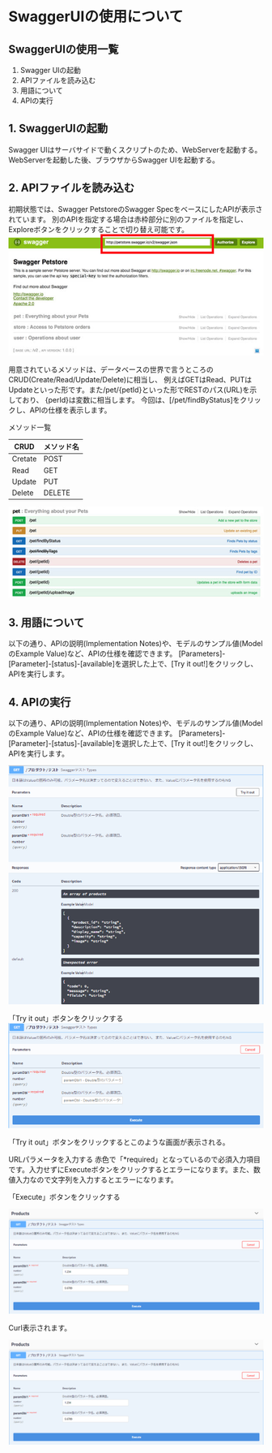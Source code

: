 # SwaggerUIの使用について

## SwaggerUIの使用一覧
1. Swagger UIの起動
2. APIファイルを読み込む
3. 用語について
4. APIの実行

## **1. SwaggerUIの起動**
Swagger UIはサーバサイドで動くスクリプトのため、WebServerを起動する。
WebServerを起動した後、ブラウザからSwagger UIを起動する。

## **2. APIファイルを読み込む**
初期状態では、Swagger PetstoreのSwagger SpecをベースにしたAPIが表示されています。
別のAPIを指定する場合は赤枠部分に別のファイルを指定し、Exploreボタンをクリックすることで切り替え可能です。
![image](https://github.com/akekaneko/swagger-sample/blob/master/SwaggerImages/swagger_ui_1.png)

用意されているメソッドは、データベースの世界で言うところのCRUD(Create/Read/Update/Delete)に相当し、 
例えばGETはRead、PUTはUpdateといった形です。また/pet/{petId}といった形でRESTのパス(URL)を示しており、 
{perId}は変数に相当します。 今回は、[/pet/findByStatus]をクリックし、APIの仕様を表示します。 

メソッド一覧

|CRUD|メソッド名  |
|---|---|
|Cretate|POST|
|Read|GET|
|Update|PUT|
|Delete|DELETE|

![image](https://github.com/akekaneko/swagger-sample/blob/master/SwaggerImages/swagger_ui_2.png)




## **3. 用語について**
以下の通り、APIの説明(Implementation Notes)や、モデルのサンプル値(ModelのExample Value)など、APIの仕様を確認できます。
[Parameters]-[Parameter]-[status]-[available]を選択した上で、[Try it out!]をクリックし、APIを実行します。






## **4. APIの実行**
以下の通り、APIの説明(Implementation Notes)や、モデルのサンプル値(ModelのExample Value)など、APIの仕様を確認できます。
[Parameters]-[Parameter]-[status]-[available]を選択した上で、[Try it out!]をクリックし、APIを実行します。


![image](https://github.com/akekaneko/swagger-sample/blob/master/SwaggerImages/swagger_ui_3.png)


「Try it out」ボタンをクリックする
![image](https://github.com/akekaneko/swagger-sample/blob/master/SwaggerImages/swagger_ui_4.png)

「Try it out」ボタンをクリックするとこのような画面が表示される。

URLパラメータを入力する
赤色で「*required」となっているので必須入力項目です。入力せずにExecuteボタンをクリックするとエラーになります。また、数値入力なので文字列を入力するとエラーになります。

「Execute」ボタンをクリックする

![image](https://github.com/akekaneko/swagger-sample/blob/master/SwaggerImages/swagger_ui_5.png)

Curl表示されます。

![image](https://github.com/akekaneko/swagger-sample/blob/master/SwaggerImages/swagger_ui_6.png)
